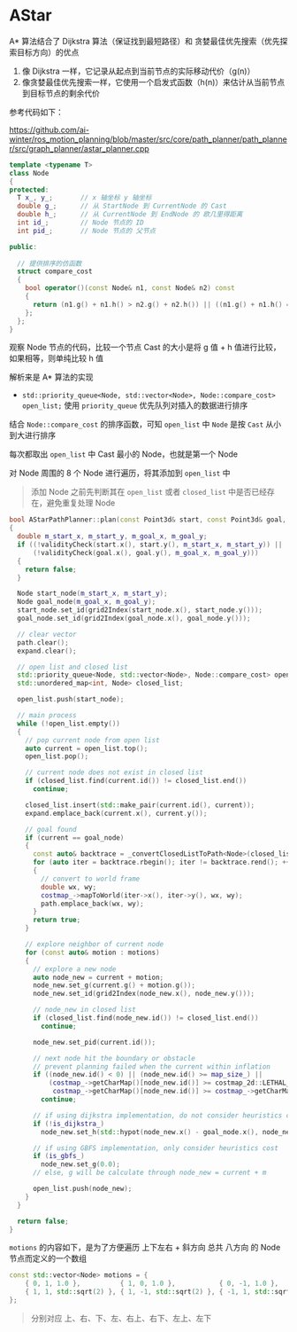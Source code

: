 
# AStar

A* 算法结合了 Dijkstra 算法（保证找到最短路径）和 贪婪最佳优先搜索（优先探索目标方向）的优点

1. 像 Dijkstra 一样，它记录从起点到当前节点的实际移动代价（g(n)）
2. 像贪婪最佳优先搜索一样，它使用一个启发式函数（h(n)）来估计从当前节点到目标节点的剩余代价

参考代码如下：

https://github.com/ai-winter/ros_motion_planning/blob/master/src/core/path_planner/path_planner/src/graph_planner/astar_planner.cpp

```cpp
template <typename T>
class Node
{
protected:
  T x_, y_;       // x 轴坐标 y 轴坐标
  double g_;      // 从 StartNode 到 CurrentNode 的 Cast 
  double h_;      // 从 CurrentNode 到 EndNode 的 欧几里得距离 
  int id_;        // Node 节点的 ID
  int pid_;       // Node 节点的 父节点

public:
  
  // 提供排序的仿函数
  struct compare_cost
  {
    bool operator()(const Node& n1, const Node& n2) const
    {
      return (n1.g() + n1.h() > n2.g() + n2.h()) || ((n1.g() + n1.h() == n2.g() + n2.h()) && (n1.h() > n2.h()));
    };
  };
}
```

观察 Node 节点的代码，比较一个节点 Cast 的大小是将 g 值 + h 值进行比较，如果相等，则单纯比较 h 值

解析来是 A* 算法的实现

- `std::priority_queue<Node, std::vector<Node>, Node::compare_cost> open_list;` 使用 `priority_queue` 优先队列对插入的数据进行排序

结合 `Node::compare_cost` 的排序函数，可知 `open_list` 中 `Node` 是按 `Cast` 从小到大进行排序

每次都取出 `open_list` 中 Cast 最小的 Node，也就是第一个 Node

对 Node 周围的 8 个 Node 进行遍历，将其添加到 `open_list` 中

> 添加 Node 之前先判断其在 `open_list` 或者 `closed_list` 中是否已经存在，避免重复处理 Node 

```cpp
bool AStarPathPlanner::plan(const Point3d& start, const Point3d& goal, Points3d& path, Points3d& expand)
{
  double m_start_x, m_start_y, m_goal_x, m_goal_y;
  if ((!validityCheck(start.x(), start.y(), m_start_x, m_start_y)) ||
      (!validityCheck(goal.x(), goal.y(), m_goal_x, m_goal_y)))
  {
    return false;
  }

  Node start_node(m_start_x, m_start_y);
  Node goal_node(m_goal_x, m_goal_y);
  start_node.set_id(grid2Index(start_node.x(), start_node.y()));
  goal_node.set_id(grid2Index(goal_node.x(), goal_node.y()));

  // clear vector
  path.clear();
  expand.clear();

  // open list and closed list
  std::priority_queue<Node, std::vector<Node>, Node::compare_cost> open_list;
  std::unordered_map<int, Node> closed_list;

  open_list.push(start_node);

  // main process
  while (!open_list.empty())
  {
    // pop current node from open list
    auto current = open_list.top();
    open_list.pop();

    // current node does not exist in closed list
    if (closed_list.find(current.id()) != closed_list.end())
      continue;

    closed_list.insert(std::make_pair(current.id(), current));
    expand.emplace_back(current.x(), current.y());

    // goal found
    if (current == goal_node)
    {
      const auto& backtrace = _convertClosedListToPath<Node>(closed_list, start_node, goal_node);
      for (auto iter = backtrace.rbegin(); iter != backtrace.rend(); ++iter)
      {
        // convert to world frame
        double wx, wy;
        costmap_->mapToWorld(iter->x(), iter->y(), wx, wy);
        path.emplace_back(wx, wy);
      }
      return true;
    }

    // explore neighbor of current node
    for (const auto& motion : motions)
    {
      // explore a new node
      auto node_new = current + motion;
      node_new.set_g(current.g() + motion.g());
      node_new.set_id(grid2Index(node_new.x(), node_new.y()));

      // node_new in closed list
      if (closed_list.find(node_new.id()) != closed_list.end())
        continue;

      node_new.set_pid(current.id());

      // next node hit the boundary or obstacle
      // prevent planning failed when the current within inflation
      if ((node_new.id() < 0) || (node_new.id() >= map_size_) ||
          (costmap_->getCharMap()[node_new.id()] >= costmap_2d::LETHAL_OBSTACLE * obstacle_factor_ &&
           costmap_->getCharMap()[node_new.id()] >= costmap_->getCharMap()[current.id()]))
        continue;

      // if using dijkstra implementation, do not consider heuristics cost
      if (!is_dijkstra_)
        node_new.set_h(std::hypot(node_new.x() - goal_node.x(), node_new.y() - goal_node.y()));

      // if using GBFS implementation, only consider heuristics cost
      if (is_gbfs_)
        node_new.set_g(0.0);
      // else, g will be calculate through node_new = current + m

      open_list.push(node_new);
    }
  }

  return false;
}
```

`motions` 的内容如下，是为了方便遍历 上下左右 + 斜方向 总共 八方向 的 Node 节点而定义的一个数组

```cpp
const std::vector<Node> motions = {
    { 0, 1, 1.0 },          { 1, 0, 1.0 },           { 0, -1, 1.0 },          { -1, 0, 1.0 },
    { 1, 1, std::sqrt(2) }, { 1, -1, std::sqrt(2) }, { -1, 1, std::sqrt(2) }, { -1, -1, std::sqrt(2) },
};
```

> 分别对应 上、右、下、左、右上、右下、左上、左下


